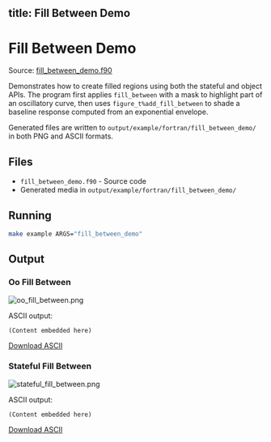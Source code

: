 title: Fill Between Demo
---

# Fill Between Demo

Source: [fill_between_demo.f90](https://github.com/lazy-fortran/fortplot/blob/main/example/fortran/fill_between_demo/fill_between_demo.f90)

Demonstrates how to create filled regions using both the stateful and object
APIs. The program first applies `fill_between` with a mask to highlight part of
an oscillatory curve, then uses `figure_t%add_fill_between` to shade a baseline
response computed from an exponential envelope.

Generated files are written to `output/example/fortran/fill_between_demo/` in
both PNG and ASCII formats.

## Files

- `fill_between_demo.f90` - Source code
- Generated media in `output/example/fortran/fill_between_demo/`

## Running

```bash
make example ARGS="fill_between_demo"
```

## Output

### Oo Fill Between

![oo_fill_between.png](../../media/examples/fill_between_demo/oo_fill_between.png)

ASCII output:
```
(Content embedded here)
```

[Download ASCII](../../media/examples/fill_between_demo/oo_fill_between.txt)

### Stateful Fill Between

![stateful_fill_between.png](../../media/examples/fill_between_demo/stateful_fill_between.png)

ASCII output:
```
(Content embedded here)
```

[Download ASCII](../../media/examples/fill_between_demo/stateful_fill_between.txt)

